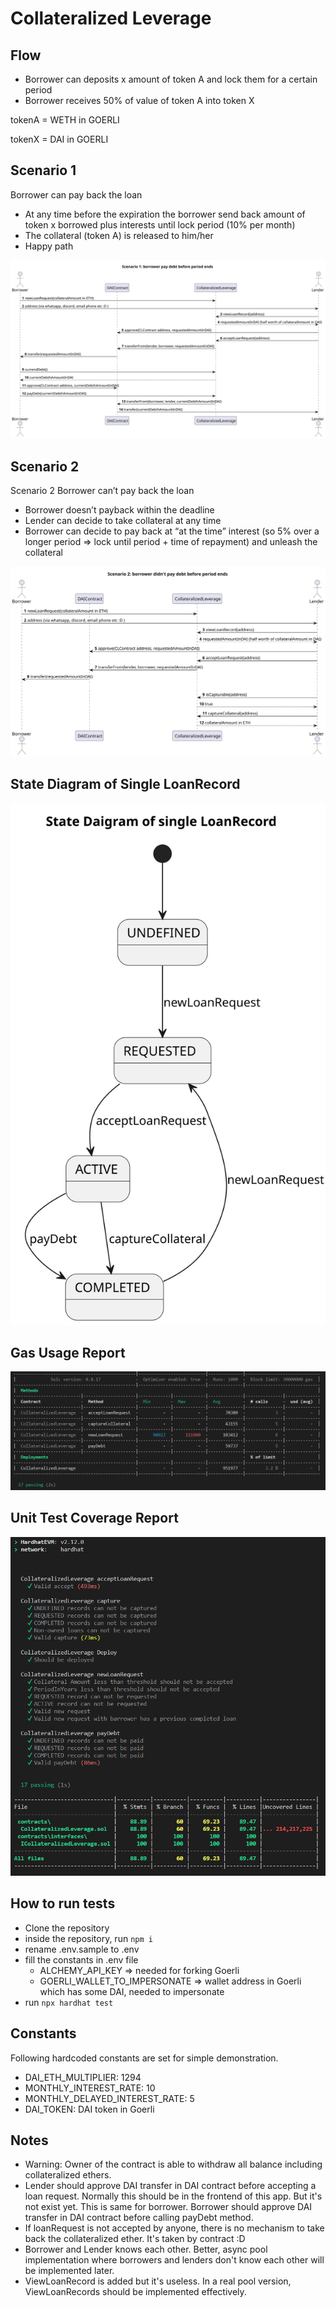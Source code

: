 # Collateralized Leverage

## Flow

- Borrower can deposits x amount of token A and lock them for a certain period
- Borrower receives 50% of value of token A into token X

tokenA = WETH in GOERLI

tokenX = DAI in GOERLI

## Scenario 1

Borrower can pay back the loan

- At any time before the expiration the borrower send back amount of token x borrowed plus interests until lock period (10% per month)
- The collateral (token A) is released to him/her
- Happy path

![Scenario 1 Sequence Diagram](./docs/diagrams/docs/scenario1.svg)

## Scenario 2

Scenario 2 Borrower can’t pay back the loan

- Borrower doesn’t payback within the deadline
- Lender can decide to take collateral at any time
- Borrower can decide to pay back at “at the time” interest (so 5% over a longer period => lock until period + time of repayment) and unleash the collateral

![Scenario 2 Sequence Diagram](./docs/diagrams/docs/scenario2.svg)

## State Diagram of Single LoanRecord

![State Diagram of Single Loan Record](./docs/diagrams/docs/state.svg)

## Gas Usage Report

![Gas Usage Report](./docs/diagrams/docs/gas-usage-report.png)

## Unit Test Coverage Report

![Unit Test Coverage Report](./docs/diagrams/docs/coverage.png)

## How to run tests

- Clone the repository
- inside the repository, run `npm i`
- rename .env.sample to .env
- fill the constants in .env file
  - ALCHEMY_API_KEY => needed for forking Goerli
  - GOERLI_WALLET_TO_IMPERSONATE => wallet address in Goerli which has some DAI, needed to impersonate
- run `npx hardhat test`

## Constants

Following hardcoded constants are set for simple demonstration.

- DAI_ETH_MULTIPLIER: 1294
- MONTHLY_INTEREST_RATE: 10
- MONTHLY_DELAYED_INTEREST_RATE: 5
- DAI_TOKEN: DAI token in Goerli

## Notes

- Warning: Owner of the contract is able to withdraw all balance including collateralized ethers.
- Lender should approve DAI transfer in DAI contract before accepting a loan request. Normally this should be in the frontend of this app. But it's not exist yet. This is same for borrower. Borrower should approve DAI transfer in DAI contract before calling payDebt method.
- If loanRequest is not accepted by anyone, there is no mechanism to take back the collateralized ether. It's taken by contract :D
- Borrower and Lender knows each other. Better, async pool implementation where borrowers and lenders don't know each other will be implemented later.
- ViewLoanRecord is added but it's useless. In a real pool version, ViewLoanRecords should be implemented effectively.
